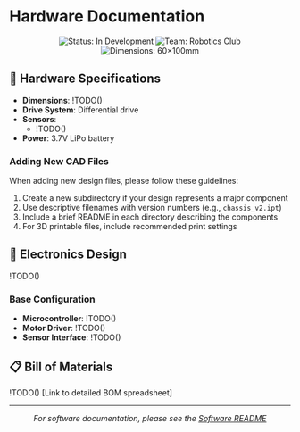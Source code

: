 # Hardware Documentation

<div align="center">
  <img src="https://img.shields.io/badge/Status-In%20Development-yellow" alt="Status: In Development">
  <img src="https://img.shields.io/badge/Team-Robotics%20Club-blue" alt="Team: Robotics Club">
  <img src="https://img.shields.io/badge/Dimensions-60×100mm-green" alt="Dimensions: 60×100mm">
</div>

## 🔧 Hardware Specifications

- **Dimensions**: !TODO()
- **Drive System**: Differential drive 
- **Sensors**:
  - !TODO()
- **Power**: 3.7V LiPo battery

### Adding New CAD Files

When adding new design files, please follow these guidelines:
1. Create a new subdirectory if your design represents a major component
2. Use descriptive filenames with version numbers (e.g., `chassis_v2.ipt`)
3. Include a brief README in each directory describing the components
4. For 3D printable files, include recommended print settings

## 🔌 Electronics Design
!TODO()

### Base Configuration
- **Microcontroller**: !TODO()
- **Motor Driver**: !TODO()
- **Sensor Interface**: !TODO()


## 📋 Bill of Materials
!TODO()
[Link to detailed BOM spreadsheet]

---

<div align="center">
  <i>For software documentation, please see the <a href="../CodeBase/README.md">Software README</a></i>
</div>